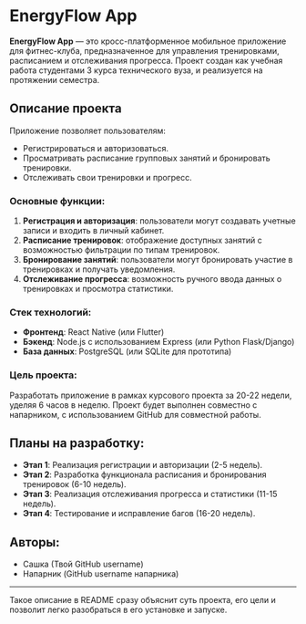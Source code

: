 # **EnergyFlow App**

**EnergyFlow App** — это кросс-платформенное мобильное приложение для фитнес-клуба, предназначенное для управления тренировками, расписанием и отслеживания прогресса. Проект создан как учебная работа студентами 3 курса технического вуза, и реализуется на протяжении семестра.

## **Описание проекта**
Приложение позволяет пользователям:
- Регистрироваться и авторизоваться.
- Просматривать расписание групповых занятий и бронировать тренировки.
- Отслеживать свои тренировки и прогресс.

### **Основные функции:**
1. **Регистрация и авторизация**: пользователи могут создавать учетные записи и входить в личный кабинет.
2. **Расписание тренировок**: отображение доступных занятий с возможностью фильтрации по типам тренировок.
3. **Бронирование занятий**: пользователи могут бронировать участие в тренировках и получать уведомления.
4. **Отслеживание прогресса**: возможность ручного ввода данных о тренировках и просмотра статистики.

### **Стек технологий**:
- **Фронтенд**: React Native (или Flutter)
- **Бэкенд**: Node.js с использованием Express (или Python Flask/Django)
- **База данных**: PostgreSQL (или SQLite для прототипа)

### **Цель проекта**:
Разработать приложение в рамках курсового проекта за 20-22 недели, уделяя 6 часов в неделю. Проект будет выполнен совместно с напарником, с использованием GitHub для совместной работы.

## **Планы на разработку**:
- **Этап 1**: Реализация регистрации и авторизации (2-5 недель).
- **Этап 2**: Разработка функционала расписания и бронирования тренировок (6-10 недель).
- **Этап 3**: Реализация отслеживания прогресса и статистики (11-15 недель).
- **Этап 4**: Тестирование и исправление багов (16-20 недель).

## **Авторы**:
- Сашка (Твой GitHub username)
- Напарник (GitHub username напарника)

---

Такое описание в README сразу объяснит суть проекта, его цели и позволит легко разобраться в его установке и запуске.
